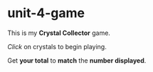 # unit-4-game

This is my **Crystal Collector** game.

*Click* on crystals to begin playing.

Get **your total** to **match** the **number displayed**.